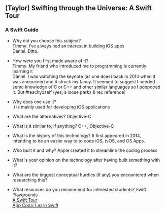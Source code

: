## (Taylor) Swifting through the Universe: A Swift Tour

### A Swift Guide  
* Why did you choose this subject?  
   Timmy: I've always had an interest in building iOS apps  
   Daniel: Ditto.  
* How were you first made aware of it?  
  Timmy: My friend who introduced me to programming is currently learning it  
  Daniel: I was watching the keynote (as one does) back in 2014 when it was annoucned and it struck my fancy. It seemed to suggest I needed some knowledge of C or C++ and other similar languages so I poopooed it. But #teachyoself (yes, a loose parks & rec reference)  
* Why does one use it?  
  It is mainly used for developing iOS applications  
* What are the alternatives?
  Objective-C  
* What is it similar to, if anything?
  C++, Objective-C  
* What is the history of this technology?
  It first appeared in 2014, intending to be an easier way to to code iOS, tvOS, and OS Apps.  
* Who built it and why?
  Apple created it to streamline the coding process  
* What is your opinion on the technology after having built something with it?

* What are the biggest conceptual hurdles (if any) you encountered when researching this?

* What resources do you recommend for interested students?
  Swift Playgrounds  
  [A Swift Tour](https://developer.apple.com/library/content/documentation/Swift/Conceptual/Swift_Programming_Language/GuidedTour.html)  
  [App Coda: Learn Swift](https://www.appcoda.com/learnswift/)
